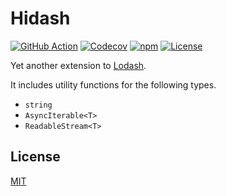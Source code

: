 # Hidash

[![GitHub Action](https://img.shields.io/github/actions/workflow/status/raviqqe/hidash/test.yaml?branch=main&style=flat-square)](https://github.com/raviqqe/hidash/actions)
[![Codecov](https://img.shields.io/codecov/c/github/raviqqe/hidash.svg?style=flat-square)](https://codecov.io/gh/raviqqe/hidash)
[![npm](https://img.shields.io/npm/v/@raviqqe/hidash?style=flat-square)](https://www.npmjs.com/package/@raviqqe/hidash)
[![License](https://img.shields.io/github/license/raviqqe/hidash.svg?style=flat-square)](LICENSE)

Yet another extension to [Lodash](https://lodash.com/).

It includes utility functions for the following types.

- `string`
- `AsyncIterable<T>`
- `ReadableStream<T>`

## License

[MIT](LICENSE)
